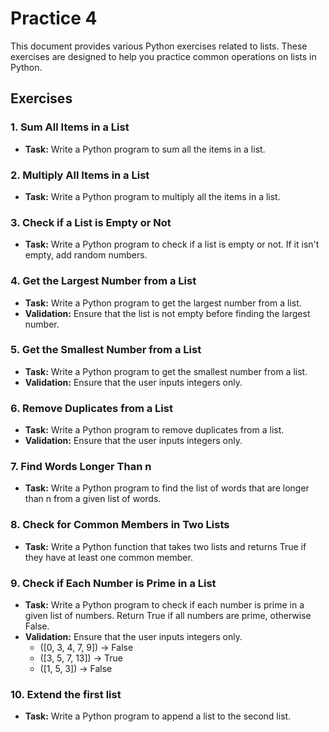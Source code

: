 # Practice 4

This document provides various Python exercises related to lists. These exercises are designed to help you practice common operations on lists in Python.

## Exercises

### 1. Sum All Items in a List

- **Task:** Write a Python program to sum all the items in a list.

### 2. Multiply All Items in a List

- **Task:** Write a Python program to multiply all the items in a list.

### 3. Check if a List is Empty or Not

- **Task:** Write a Python program to check if a list is empty or not. If it isn't empty, add random numbers.

### 4. Get the Largest Number from a List

- **Task:** Write a Python program to get the largest number from a list.
- **Validation:** Ensure that the list is not empty before finding the largest number.

### 5. Get the Smallest Number from a List

- **Task:** Write a Python program to get the smallest number from a list.
- **Validation:** Ensure that the user inputs integers only.

### 6. Remove Duplicates from a List

- **Task:** Write a Python program to remove duplicates from a list.
- **Validation:** Ensure that the user inputs integers only.

### 7. Find Words Longer Than n

- **Task:** Write a Python program to find the list of words that are longer than n from a given list of words.

### 8. Check for Common Members in Two Lists

- **Task:** Write a Python function that takes two lists and returns True if they have at least one common member.

### 9. Check if Each Number is Prime in a List

- **Task:** Write a Python program to check if each number is prime in a given list of numbers. Return True if all numbers are prime, otherwise False.
- **Validation:** Ensure that the user inputs integers only.
  - ([0, 3, 4, 7, 9]) -> False
  - ([3, 5, 7, 13]) -> True
  - ([1, 5, 3]) -> False

### 10. Extend the first list

- **Task:** Write a Python program to append a list to the second list.

